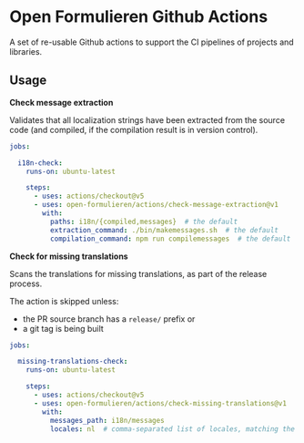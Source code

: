 # Open Formulieren Github Actions

A set of re-usable Github actions to support the CI pipelines of projects and libraries.

## Usage

**Check message extraction**

Validates that all localization strings have been extracted from the source code (and
compiled, if the compilation result is in version control).

```yaml
jobs:

  i18n-check:
    runs-on: ubuntu-latest

    steps:
      - uses: actions/checkout@v5
      - uses: open-formulieren/actions/check-message-extraction@v1
        with:
          paths: i18n/{compiled,messages}  # the default
          extraction_command: ./bin/makemessages.sh  # the default
          compilation_command: npm run compilemessages  # the default
```

**Check for missing translations**

Scans the translations for missing translations, as part of the release process.

The action is skipped unless:

* the PR source branch has a `release/` prefix or
* a git tag is being built

```yaml
jobs:

  missing-translations-check:
    runs-on: ubuntu-latest

    steps:
      - uses: actions/checkout@v5
      - uses: open-formulieren/actions/check-missing-translations@v1
        with:
          messages_path: i18n/messages
          locales: nl  # comma-separated list of locales, matching the i18n/messages/{locale}.json path
```
